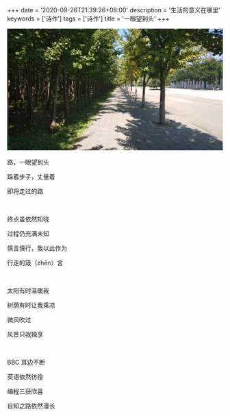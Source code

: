 +++
date = '2020-09-26T21:39:26+08:00'
description = '生活的意义在哪里'
keywords = ['诗作']
tags = ['诗作']
title = '一眼望到头'
+++

![一眼望到头](/images/poetry-yiyanwangdaotou.jpg)

路，一眼望到头

跺着步子，丈量着

即将走过的路

<br>

终点虽依然知晓

过程仍充满未知

慎言慎行，我以此作为

行走的箴（zhēn）言

<br>

太阳有时温暖我

树荫有时让我乘凉

微风吹过

风景只我独享

<br>

BBC 耳边不断

英语依然彷徨

编程三获欣喜

自知之路依然漫长
